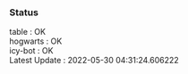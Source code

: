 ### Status


table : OK  
hogwarts : OK  
icy-bot : OK  
Latest Update : 2022-05-30 04:31:24.606222

